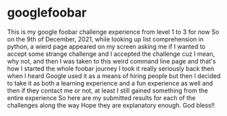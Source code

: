 # googlefoobar
This is my google foobar challenge experience from level 1 to 3 for now
So on the 9th of December, 2021, while looking up list comprehension in python, a wierd page appeared on my screen asking me if I wanted to accept some strange challenge and 
I accepted the challenge cuz I mean, why not, and then I was taken to this weird command line page and that's how I started the whole foobar journey
I took it really seriously back then when I heard Google used it as a means of hiring people but then I decided to take it as both a learning experience and a fun
experience as well and then if they contact me or not, at least I still gained something from the entire experience
So here are my submitted results for each of the challenges along the way
Hope they are explanatory enough. 
God bless!!
